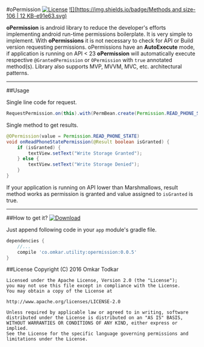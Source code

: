 #oPermission [![License](https://img.shields.io/badge/license-Apache%202-blue.svg)](https://www.apache.org/licenses/LICENSE-2.0) [![](https://img.shields.io/badge/Methods and size-106 | 12 KB-e91e63.svg)](http://www.methodscount.com/?lib=co.omkar.utility%3Aopermission%3A0.0.5)

**oPermission** is android library to reduce the developer's efforts implementing android run-time permissions boilerplate. It is very simple to implement. With **oPermissions** it is not necessary to check for API or Build version requesting permissions. oPermissions have an **AutoExecute** mode, if application is running on API < 23 **oPermission** will automatically execute respective `@GrantedPermission` or `OPermission` with `true` annotated method(s). Library also supports MVP, MVVM, MVC, etc. architectural patterns.

---

##Usage

Single line code for request.

```java
RequestPermission.on(this).with(PermBean.create(Permission.READ_PHONE_STATE)).request();
```

Single method to get results.

```java
@OPermission(value = Permission.READ_PHONE_STATE)
void onReadPhoneStatePermission(@Result boolean isGranted) {
    if (isGranted) {
        textView.setText("Write Storage Granted");
    } else {
        textView.setText("Write Storage Denied");
    }
}
```
    
If your application is running on API lower than Marshmallows, result method works as permission is granted and value assigned to `isGranted` is true.  
    
---
    
##How to get it? [![Download](https://api.bintray.com/packages/omtodkar/maven/opermission/images/download.svg) ](https://bintray.com/omtodkar/maven/opermission/_latestVersion)

Just append following code in your `app` module's gradle file.

```groovy
dependencies {
    //...
    compile 'co.omkar.utility:opermission:0.0.5'
}
```
 
##License
    Copyright (C) 2016 Omkar Todkar
    
    Licensed under the Apache License, Version 2.0 (the "License");
    you may not use this file except in compliance with the License.
    You may obtain a copy of the License at
    
    http://www.apache.org/licenses/LICENSE-2.0
    
    Unless required by applicable law or agreed to in writing, software
    distributed under the License is distributed on an "AS IS" BASIS,
    WITHOUT WARRANTIES OR CONDITIONS OF ANY KIND, either express or implied.
    See the License for the specific language governing permissions and
    limitations under the License.